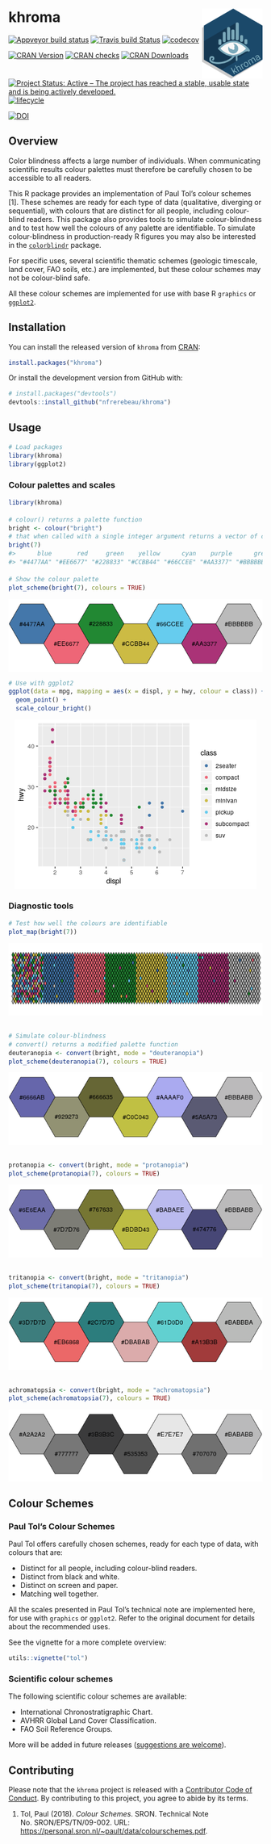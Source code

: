 
<!-- README.md is generated from README.Rmd. Please edit that file -->

# khroma <img width=120px src="man/figures/logo.png" align="right" />

[![Appveyor build
status](https://ci.appveyor.com/api/projects/status/d4hib2u0jqsup0ln/branch/master?svg=true)](https://ci.appveyor.com/project/nfrerebeau/khroma/branch/master)
[![Travis build
Status](https://travis-ci.org/nfrerebeau/khroma.svg?branch=master)](https://travis-ci.org/nfrerebeau/khroma)
[![codecov](https://codecov.io/gh/nfrerebeau/khroma/branch/master/graph/badge.svg)](https://codecov.io/gh/nfrerebeau/khroma)

[![CRAN
Version](http://www.r-pkg.org/badges/version/khroma)](https://cran.r-project.org/package=khroma)
[![CRAN
checks](https://cranchecks.info/badges/worst/khroma)](https://cran.r-project.org/web/checks/check_results_khroma.html)
[![CRAN
Downloads](http://cranlogs.r-pkg.org/badges/khroma)](https://cran.r-project.org/package=khroma)

[![Project Status: Active – The project has reached a stable, usable
state and is being actively
developed.](https://www.repostatus.org/badges/latest/active.svg)](https://www.repostatus.org/#active)
[![lifecycle](https://img.shields.io/badge/lifecycle-stable-brightgreen.svg)](https://www.tidyverse.org/lifecycle/#stable)

[![DOI](https://zenodo.org/badge/DOI/10.5281/zenodo.1472077.svg)](https://doi.org/10.5281/zenodo.1472077)

## Overview

Color blindness affects a large number of individuals. When
communicating scientific results colour palettes must therefore be
carefully chosen to be accessible to all readers.

This R package provides an implementation of Paul Tol’s colour schemes
\[1\]. These schemes are ready for each type of data (qualitative,
diverging or sequential), with colours that are distinct for all people,
including colour-blind readers. This package also provides tools to
simulate colour-blindness and to test how well the colours of any
palette are identifiable. To simulate colour-blindness in
production-ready R figures you may also be interested in the
[`colorblindr`](https://github.com/clauswilke/colorblindr) package.

For specific uses, several scientific thematic schemes (geologic
timescale, land cover, FAO soils, etc.) are implemented, but these
colour schemes may not be colour-blind safe.

All these colour schemes are implemented for use with base R `graphics`
or [`ggplot2`](https://github.com/tidyverse/ggplot2).

## Installation

You can install the released version of `khroma` from
[CRAN](https://CRAN.R-project.org):

``` r
install.packages("khroma")
```

Or install the development version from GitHub with:

``` r
# install.packages("devtools")
devtools::install_github("nfrerebeau/khroma")
```

## Usage

``` r
# Load packages
library(khroma)
library(ggplot2)
```

### Colour palettes and scales

``` r
library(khroma)

# colour() returns a palette function
bright <- colour("bright")
# that when called with a single integer argument returns a vector of colours
bright(7)
#>      blue       red     green    yellow      cyan    purple      grey 
#> "#4477AA" "#EE6677" "#228833" "#CCBB44" "#66CCEE" "#AA3377" "#BBBBBB"

# Show the colour palette
plot_scheme(bright(7), colours = TRUE)
```

<img src="man/figures/README-usage-1.png" style="display: block; margin: auto;" />

``` r
# Use with ggplot2
ggplot(data = mpg, mapping = aes(x = displ, y = hwy, colour = class)) +
  geom_point() +
  scale_colour_bright()
```

<img src="man/figures/README-usage-ggplot2-1.png" style="display: block; margin: auto;" />

### Diagnostic tools

``` r
# Test how well the colours are identifiable
plot_map(bright(7))
```

<img src="man/figures/README-usage-colourblind-1.png" style="display: block; margin: auto;" />

``` r

# Simulate colour-blindness
# convert() returns a modified palette function
deuteranopia <- convert(bright, mode = "deuteranopia")
plot_scheme(deuteranopia(7), colours = TRUE)
```

<img src="man/figures/README-usage-colourblind-2.png" style="display: block; margin: auto;" />

``` r

protanopia <- convert(bright, mode = "protanopia")
plot_scheme(protanopia(7), colours = TRUE)
```

<img src="man/figures/README-usage-colourblind-3.png" style="display: block; margin: auto;" />

``` r

tritanopia <- convert(bright, mode = "tritanopia")
plot_scheme(tritanopia(7), colours = TRUE)
```

<img src="man/figures/README-usage-colourblind-4.png" style="display: block; margin: auto;" />

``` r

achromatopsia <- convert(bright, mode = "achromatopsia")
plot_scheme(achromatopsia(7), colours = TRUE)
```

<img src="man/figures/README-usage-colourblind-5.png" style="display: block; margin: auto;" />

## Colour Schemes

### Paul Tol’s Colour Schemes

Paul Tol offers carefully chosen schemes, ready for each type of data,
with colours that are:

  - Distinct for all people, including colour-blind readers.
  - Distinct from black and white.
  - Distinct on screen and paper.
  - Matching well together.

All the scales presented in Paul Tol’s technical note are implemented
here, for use with `graphics` or `ggplot2`. Refer to the original
document for details about the recommended uses.

See the vignette for a more complete overview:

``` r
utils::vignette("tol")
```

### Scientific colour schemes

The following scientific colour schemes are available:

  - International Chronostratigraphic Chart.
  - AVHRR Global Land Cover Classification.
  - FAO Soil Reference Groups.

More will be added in future releases ([suggestions are
welcome](https://github.com/nfrerebeau/khroma/issues)).

## Contributing

Please note that the `khroma` project is released with a [Contributor
Code of
Conduct](https://github.com/nfrerebeau/khroma/blob/master/.github/CODE_OF_CONDUCT.md).
By contributing to this project, you agree to abide by its terms.

1.  Tol, Paul (2018). *Colour Schemes*. SRON. Technical Note
    No. SRON/EPS/TN/09-002. URL:
    <https://personal.sron.nl/~pault/data/colourschemes.pdf>.
